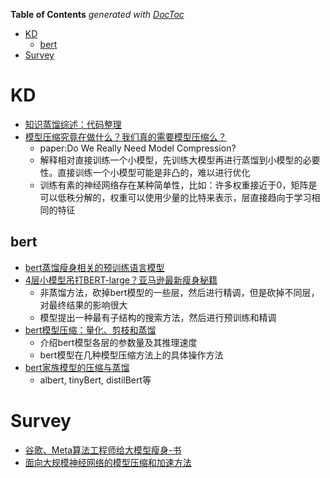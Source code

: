 <!-- START doctoc generated TOC please keep comment here to allow auto update -->
<!-- DON'T EDIT THIS SECTION, INSTEAD RE-RUN doctoc TO UPDATE -->
**Table of Contents**  *generated with [DocToc](https://github.com/thlorenz/doctoc)*

- [KD](#kd)
  - [bert](#bert)
- [Survey](#survey)

<!-- END doctoc generated TOC please keep comment here to allow auto update -->


# KD

- [知识蒸馏综述：代码整理](https://mp.weixin.qq.com/s/TbDpGrpsIYG3khsXrazyHw)
- [模型压缩究竟在做什么？我们真的需要模型压缩么？](https://mp.weixin.qq.com/s/u94NZVwb_ywqjTMla2upbQ)
  - paper:Do We Really Need Model Compression?
  - 解释相对直接训练一个小模型，先训练大模型再进行蒸馏到小模型的必要性。直接训练一个小模型可能是非凸的，难以进行优化
  - 训练有素的神经网络存在某种简单性，比如：许多权重接近于0，矩阵是可以低秩分解的，权重可以使用少量的比特来表示，层直接趋向于学习相同的特征
  
## bert
- [bert蒸馏瘦身相关的预训练语言模型](https://mp.weixin.qq.com/s/8xNWYJsIDz7j3KW4YyIBKA)
- [4层小模型吊打BERT-large？亚马逊最新瘦身秘籍](https://mp.weixin.qq.com/s/Nt7KJvmL1WnGFgIyhOraBw)
  - 非蒸馏方法，砍掉bert模型的一些层，然后进行精调，但是砍掉不同层，对最终结果的影响很大
  - 模型提出一种最有子结构的搜索方法，然后进行预训练和精调
- [bert模型压缩：量化、剪枝和蒸馏](https://mp.weixin.qq.com/s/6RUvMR-fjzB5PkZBQ4YFNQ)
  - 介绍bert模型各层的参数量及其推理速度
  - bert模型在几种模型压缩方法上的具体操作方法
- [bert家族模型的压缩与蒸馏](https://mp.weixin.qq.com/s/UNHu1eVNorWWKbDb0XBJcA)
  - albert, tinyBert, distilBert等

# Survey

- [谷歌、Meta算法工程师给大模型瘦身-书](https://mp.weixin.qq.com/s/ax_SJmQ1SSUn_jutjY1jog)
- [面向大规模神经网络的模型压缩和加速方法](https://mp.weixin.qq.com/s/ZqEJwYt7my2JQwY6yTTwHQ)